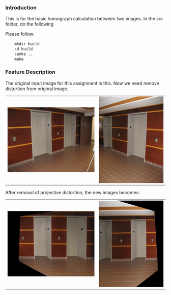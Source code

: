 ### Introduction

This is for the basic homograph calculation between two images. In the src folder, do the following

Please follow:

```
	mkdir build
	cd build
	camke ..
	make
```

### Feature Description
The original input image for this assignment is this. Now we need remove distortion from original image.

<table style="border:none;">
	<row>
	<td><img src="img/Picture1.png" alt="Picture"</td>
	<td><img src="img/Picture2.png" alt="Picture" </td>
	</row>
</table>

After removal of projective distortion, the new images becomes:

<table style="border:none;">
	<row>
	<td><img src="img/newPicture1.png" alt="Picture"</td>
	<td><img src="img/newPicture2.png" alt="Picture" </td>
	</row>
</table>



